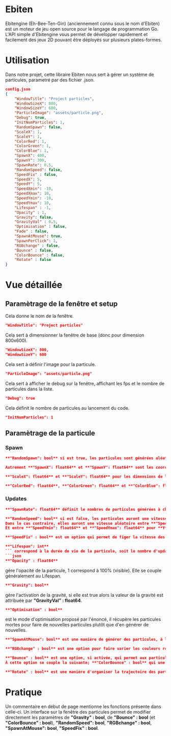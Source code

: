 # Ebiten
Ebitengine (Eh-Bee-Ten-Gin) (anciennement connu sous le nom d'Ebiten) est un moteur de jeu open source pour le langage de programmation Go. L'API simple d'Ebitengine vous permet de développer rapidement et facilement des jeux 2D pouvant être déployés sur plusieurs plates-formes.
# Utilisation


Dans notre projet, cette libraire Ebiten nous sert à gérer un système de particules, parametré par des fichier .json.

```json
config.json
{
	"WindowTitle": "Project particles",
	"WindowSizeX": 800,
	"WindowSizeY": 600,
	"ParticleImage": "assets/particle.png",
	"Debug": true,
	"InitNumParticles": 1,
	"RandomSpawn": false,
	"ScaleX": 1,
	"ScaleY": 1,
	"ColorRed": 1,
	"ColorGreen": 1,
	"ColorBlue": 1,
	"SpawnX": 400,
	"SpawnY": 300,
	"SpawnRate": 0.5,
	"RandomSpeed": false,
	"SpeedFix" : false,
	"SpeedX": 5,
	"SpeedY": 5,	
	"SpeedXmin": -10,
	"SpeedXmax": 10,
	"SpeedYmin": -10,
	"SpeedYmax": 10,
	"Lifespan" : -1,
	"Opacity" : 1,
    "Gravity": false,
    "GravityVal" : 0.5,
	"Optimisation" : false,
	"Fade" : false,
    "SpawnAtMouse": true,
    "SpawnPerClick": 1,
    "RGBchange" : false,
	"Bounce" : false,
	"ColorBounce" : false,
	"Rotate" : false
}
```
# Vue détaillée

## Paramètrage de la fenêtre et setup

Cela donne le nom de la fenêtre.  
```json
"WindowTitle": "Project particles"
``` 
Cela sert à dimensionner la fenêtre de base (donc pour dimension 800x600).
```json
"WindowSizeX": 800,
"WindowSizeY": 600
``` 
Cela sert à définir l'image pour la particule.
```json
"ParticleImage": "assets/particle.png"
``` 
Cela sert à afficher le debug sur la fenêtre, affichant les fps et le nombre de particules dans la liste.
```json
"Debug": true
``` 
Cela définit le nombre de particules au lancement du code.
```json   
"InitNumParticles": 1
``` 


## Paramètrage de la particule


### Spawn
```json
**"RandomSpawn": bool** si est true, les particules sont générées aléatoirement dans la fenêtre,  
``` 
```json
Autrement **"SpawnX": float64** et **"SpawnY": float64** sont les coordonnées auxquelles sont générées les particules.  
``` 
```json
**"ScaleX": float64** et **"ScaleY": float64** pour les dimensions de la particule, soit 1 fois les dimensions de base.  
``` 
```json
**"ColorRed": float64**, **"ColorGreen": float64** et **"ColorBlue": float64** définissent la couleur de la particule, 0 correspond au 0 et le 1 au 255. 
``` 

### Updates 
```json
**"SpawnRate": float64** définit le nombres de particules générées à chaque update, exemple 0.5 correspond à deux updates pour 1 particule. 
```  
```json
**"RandomSpeed": bool** si est false, les particules auront une vitesse de **"SpeedX": float64** et de **"SpeedY": float64**.  
Dans le cas contraire, elles auront une vitesse aléatoire entre **"SpeedXmin": float64** et **"SpeedXmax": float64** pour **X**,
Et entre **"SpeedYmin": float64** et **"SpeedYmax": float64** pour **Y**.  
``` 
```json
**"SpeedFix" : bool** est un option qui permet de figer la vitesse des particules ainsi que l'impact de la gravité sur elles.
``` 
```json
**"Lifespan": int** 
``` correspond à la durée de vie de la particule, soit le nombre d'update avant sa disparition. La valeur de -1 désactive cette option.  
```json
**"Opacity" : float64**
```  
gère l'opacité de la particule, 1 correspond à 100% (visible). Elle se couple généralement au Lifespan. 
```json
**"Gravity": bool**
```
gère l'activation de la gravité, si elle est true alors la valeur de la gravité est attribuée par **"GravityVal" : float64**.  
```json
**"Optimisation" : bool**
```
est le mode d'optimisation proposé par l'énoncé, il récupère les particules mortes pour faire de nouvelles particules plutôt que d'en générer de nouvelles.  
```json
**"SpawnAtMouse": bool** est une manière de générer des particules, à l'endroit de la souris par un clic gauche. Le nombre de particules générées est géré par l'option **"SpawnPerClick": int**. En complément, on peut activer ou non l'option **"Fade" : bool** qui diminue l'opacité des particules générées à mesure que le clic gauche reste enfoncé. Une fois relaché, l'opacité reviens à sa valeur de base.  
``` 
```json
**"RGBchange" : bool** est une option pour faire varier les couleurs rouge, vert et bleu avec les touches 'R','G','B' (couleurs disponibles : Rouge, Vert, Bleu, Cyan, Jaune, Violet).
``` 
```json 
**"Bounce" : bool** est une option, si activée, qui permet aux particules de rebondir contre les bords de la fenêtre.  
À cette option se couple la suivante; **"ColorBounce" : bool** qui une fois active définit une couleur aléatoire pour la particule quand elle touche un bord de la fenêtre.
``` 
```json
**"Rotate" : bool** est une manière d'organiser la trajectoire des particules. Lorsqu'il est true, les particules générées sont au nombre de 3 pour 1 et entrent en rotation avec pour centre le milieu de l'ecran.
``` 


# Pratique
Un commentaire en début de page mentionne les fonctions présente dans celle-ci.
Un interface sur la fenêtre des particules permet de modifier directement les paramètres de **"Gravity" : bool**, de **"Bounce" : bool** (et **"ColorBounce" : bool**), **"RandomSpeed": bool**, **"RGBchange" : bool**, **"SpawnAtMouse": bool**, **"SpeedFix" : bool**.
